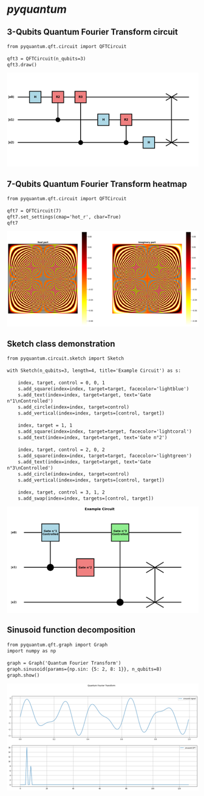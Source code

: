 # *pyquantum*

## 3-Qubits Quantum Fourier Transform circuit
```
from pyquantum.qft.circuit import QFTCircuit

qft3 = QFTCircuit(n_qubits=3)
qft3.draw()
```
![alt text](pyquantum/images/circuit.png?raw=true)

## 7-Qubits Quantum Fourier Transform heatmap
```
from pyquantum.qft.circuit import QFTCircuit

qft7 = QFTCircuit(7)
qft7.set_settings(cmap='hot_r', cbar=True)
qft7
```
![alt text](pyquantum/images/heatmap.png?raw=true)

## Sketch class demonstration
```
from pyquantum.circuit.sketch import Sketch

with Sketch(n_qubits=3, length=4, title='Example Circuit') as s:

    index, target, control = 0, 0, 1
    s.add_square(index=index, target=target, facecolor='lightblue')
    s.add_text(index=index, target=target, text='Gate n°1\nControlled')
    s.add_circle(index=index, target=control)
    s.add_vertical(index=index, targets=[control, target])

    index, target = 1, 1
    s.add_square(index=index, target=target, facecolor='lightcoral')
    s.add_text(index=index, target=target, text='Gate n°2')

    index, target, control = 2, 0, 2
    s.add_square(index=index, target=target, facecolor='lightgreen')
    s.add_text(index=index, target=target, text='Gate n°3\nControlled')
    s.add_circle(index=index, target=control)
    s.add_vertical(index=index, targets=[control, target])

    index, target, control = 3, 1, 2
    s.add_swap(index=index, targets=[control, target])
 ```
![alt text](pyquantum/images/example_circuit.png?raw=true)

## Sinusoid function decomposition
```
from pyquantum.qft.graph import Graph
import numpy as np

graph = Graph('Quantum Fourier Transform')
graph.sinusoid(params={np.sin: {5: 2, 8: 1}}, n_qubits=8)
graph.show()
```
![alt text](pyquantum/images/decomposition.png?raw=true)
